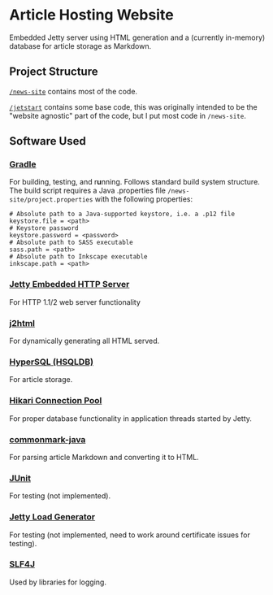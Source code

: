 # Article Hosting Website

Embedded Jetty server using HTML generation and a (currently in-memory) database for article storage as Markdown.

## Project Structure

[`/news-site`](news-site) contains most of the code.

[`/jetstart`](jetstart) contains some base code, this was originally intended to be the "website agnostic" part of the code, but I put most code in `/news-site`.

## Software Used

### [Gradle](https://docs.gradle.org/current/userguide/plugin_reference.html)

For building, testing, and r**u**nning. Follows standard build system structure. The build script requires a Java .properties file `/news-site/project.properties` with the following properties:

```properties
# Absolute path to a Java-supported keystore, i.e. a .p12 file
keystore.file = <path>
# Keystore password
keystore.password = <password>
# Absolute path to SASS executable
sass.path = <path>
# Absolute path to Inkscape executable
inkscape.path = <path>
```

### [Jetty Embedded HTTP Server](https://www.eclipse.org/jetty/documentation/jetty-11/programming-guide/index.html)

For HTTP 1.1/2 web server functionality

### [j2html](https://j2html.com/)

For dynamically generating all HTML served.

### [HyperSQL (HSQLDB)](http://hsqldb.org/)

For article storage.

### [Hikari Connection Pool](https://github.com/brettwooldridge/HikariCP)

For proper database functionality in application threads started by Jetty.

### [commonmark-java](https://github.com/commonmark/commonmark-java)

For parsing article Markdown and converting it to HTML.

### [JUnit](https://junit.org/junit5/docs/current/user-guide/)

For testing (not implemented).

### [Jetty Load Generator](https://github.com/jetty-project/jetty-load-generator)

For testing (not implemented, need to work around certificate issues for testing).

### [SLF4J](http://www.slf4j.org/)

Used by libraries for logging.